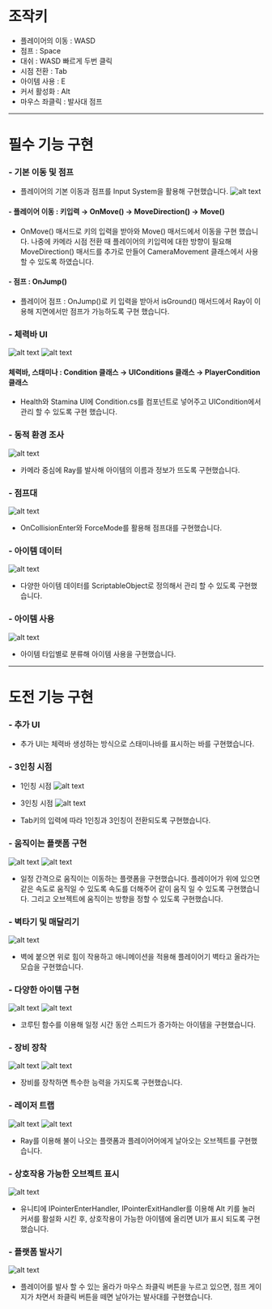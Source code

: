 # 조작키
- 플레이어의 이동 : WASD
- 점프 : Space
- 대쉬 : WASD 빠르게 두번 클릭
- 시점 전환 : Tab
- 아이템 사용 : E
- 커서 활성화 : Alt
- 마우스 좌클릭 : 발사대 점프
-------------------------------------------------------------------------------------
# 필수 기능 구현
### - 기본 이동 및 점프
- 플레이어의 기본 이동과 점프를 Input System을 활용해 구현했습니다.
![alt text](image.png)

#### - 플레이어 이동 :  키입력 → OnMove() → MoveDirection() → Move() 

- OnMove() 매서드로 키의 입력을 받아와 Move() 매서드에서 이동을 구현 했습니다. 나중에 카메라 시점 전환 때 플레이어의 키입력에 대한 방향이 필요해 MoveDirection() 매서드를 추가로 만들어 CameraMovement 클래스에서 사용 할 수 있도록 하였습니다.

#### - 점프 : OnJump()
- 플레이어 점프 : OnJump()로 키 입력을 받아서 isGround() 매서드에서 Ray이 이용해 지면에서만 점프가 가능하도록 구현 했습니다.

### - 체력바 UI
![alt text](image-1.png)
![alt text](image-2.png)

#### 체력바, 스태미나 : Condition 클래스 → UIConditions 클래스 →  PlayerCondition 클래스
- Health와 Stamina UI에 Condition.cs를 컴포넌트로 넣어주고 UICondition에서 관리 할 수 있도록 구현 했습니다.

### - 동적 환경 조사

![alt text](<스크린샷 2025-03-11 150751.png>)

- 카메라 중심에 Ray를 발사해 아이템의 이름과 정보가 뜨도록 구현했습니다.

### - 점프대
![alt text](<스크린샷 2025-03-11 151039.png>)

- OnCollisionEnter와 ForceMode를 활용해 점프대를 구현했습니다.

### - 아이템 데이터
![alt text](image-3.png)

- 다양한 아이템 데이터를 ScriptableObject로 정의해서 관리 할 수 있도록 구현했습니다.

### - 아이템 사용
![alt text](image-5.png)

- 아이템 타입별로 분류해 아이템 사용을 구현했습니다.
--------------------------------------------------------------------------
# 도전 기능 구현
### - 추가 UI
- 추가 UI는 체력바 생성하는 방식으로 스태미나바를 표시하는 바를 구현했습니다.
### - 3인칭 시점

- 1인칭 시점
![alt text](<스크린샷 2025-03-11 151728.png>)

- 3인칭 시점
![alt text](<스크린샷 2025-03-11 151739.png>)

- Tab키의 입력에 따라 1인칭과 3인칭이 전환되도록 구현했습니다.

### - 움직이는 플랫폼 구현
![alt text](image-6.png)
![alt text](image-7.png)
- 일정 간격으로 움직이는 이동하는 플랫폼을 구현했습니다. 플레이어가 위에 있으면 같은 속도로 움직일 수 있도록 속도를 더해주어 같이 움직 일 수 있도록 구현했습니다. 그리고 오브젝트에 움직이는 방향을 정할 수 있도록 구현했습니다.

### - 벽타기 및 매달리기
![alt text](<스크린샷 2025-03-11 152336.png>)

- 벽에 붙으면 위로 힘이 작용하고 애니메이션을 적용해 플레이어기 벽타고 올라가는 모습을 구현했습니다.

### - 다양한 아이템 구현
![alt text](<스크린샷 2025-03-11 152528.png>)
![alt text](image-8.png)

- 코루틴 함수를 이용해 일정 시간 동안 스피드가 증가하는 아이템을 구현했습니다.

### - 장비 장착
![alt text](<스크린샷 2025-03-11 152721.png>)
![alt text](<스크린샷 2025-03-11 152749.png>)

- 장비를 장착하면 특수한 능력을 가지도록 구현했습니다.

### - 레이저 트랩
![alt text](image-9.png)
![alt text](image-10.png)

- Ray를 이용해 불이 나오는 플랫폼과 플레이어어에게 날아오는 오브젝트를 구현했습니다.

### - 상호작용 가능한 오브젝트 표시
![alt text](<스크린샷 2025-03-11 153422.png>)

-  유니티에 IPointerEnterHandler, IPointerExitHandler를 이용해 Alt 키를 눌러 커서를 활설화 시킨 후, 상호작용이 가능한 아이템에 올리면 UI가 표시 되도록 구현했습니다. 

### - 플랫폼 발사기
![alt text](<스크린샷 2025-03-11 153652.png>)
- 플레이어를 발사 할 수 있는 올라가 마우스 좌클릭 버튼을 누르고 있으면, 점프 게이지가 차면서 좌클릭 버튼을 떼면 날아가는 발사대를 구현했습니다.
